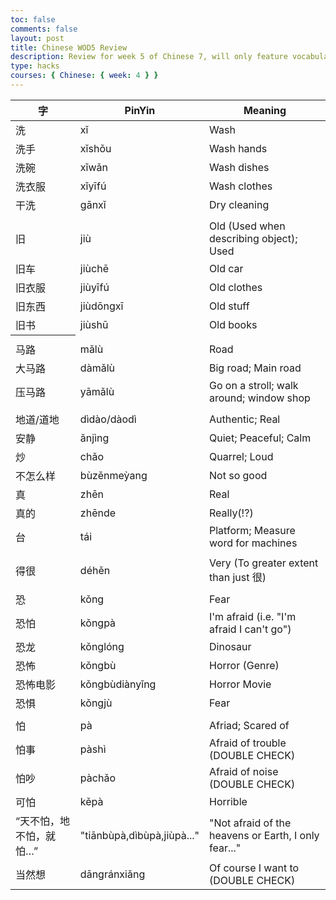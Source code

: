 ```yaml
---
toc: false
comments: false
layout: post
title: Chinese WOD5 Review
description: Review for week 5 of Chinese 7, will only feature vocabulary and grammar pertaining to the Week 5 WOD Quiz
type: hacks
courses: { Chinese: { week: 4 } }
---
```

<style>
    table.center {
        margin-left: auto;
        margin-right: auto;
    }
</style>

<table class="center">
    <thead>
    <tr>
        <th>字</th>
        <th>PinYin</th>
        <th>Meaning</th>
    </tr>
    </thead>
    <tbody>
    <tr>
        <td>洗</td>
        <td>xǐ</td>
        <td>Wash</td>
    </tr>
    <tr>
        <td>洗手</td>
        <td>xǐshǒu</td>
        <td>Wash hands</td>
    </tr>
    <tr>
        <td>洗碗</td>
        <td>xǐwǎn</td>
        <td>Wash dishes</td>
    </tr>
    <tr>
        <td>洗衣服</td>
        <td>xǐyīfú</td>
        <td>Wash clothes</td>
    </tr>
    <tr>
        <td>干洗</td>
        <td>gānxǐ</td>
        <td>Dry cleaning</td>
    </tr>
    <tr>
        <td></td>
    </tr>
    <tr>
        <td>旧</td>
        <td>jiù</td>
        <td>Old (Used when describing object); Used</td>
    </tr>
    <tr>
        <td>旧车</td>
        <td>jiùchē</td>
        <td>Old car</td>
    </tr>
    <tr>
        <td>旧衣服</td>
        <td>jiùyīfú</td>
        <td>Old clothes</td>
    </tr>
    <tr>
        <td>旧东西</td>
        <td>jiùdōngxī</td>
        <td>Old stuff</td>
    </tr>
    <tr>
        <td>旧书</td>
        <td>jiùshū</td>
        <td>Old books</td>
    </tr>
    <tr><th></th></tr>
    <tr>
        <td>马路</td>
        <td>mǎlù</td>
        <td>Road</td>
    </tr>
    <tr>
        <td>大马路</td>
        <td>dàmǎlù</td>
        <td>Big road; Main road</td>
    </tr>
    <tr>
        <td>压马路</td>
        <td>yāmǎlù</td>
        <td>Go on a stroll; walk around; window shop</td>
    </tr>
    <tr><td></td></tr>
    <tr>
        <td>地道/道地</td>
        <td>dìdào/dàodì</td>
        <td>Authentic; Real</td>
    </tr>
    <tr>
        <td>安静</td>
        <td>ǎnjìng</td>
        <td>Quiet; Peaceful; Calm</td>
    </tr>
    <tr>
        <td>炒</td>
        <td>chǎo</td>
        <td>Quarrel; Loud</td>
    </tr>
    <tr>
        <td>不怎么样</td>
        <td>bùzěnmeỳang</td>
        <td>Not so good</td>
    </tr>
    <tr>
        <td>真</td>
        <td>zhēn</td>
        <td>Real</td>
    </tr>
    <tr>
        <td>真的</td>
        <td>zhēnde</td>
        <td>Really(!?)</td>
    </tr>
    <tr>
        <td>台</td>
        <td>tái</td>
        <td>Platform; Measure word for machines</td>
    </tr>
    <tr><td></td></tr>
    <tr>
        <td>得很</td>
        <td>déhěn</td>
        <td>Very (To greater extent than just 很)</td>
    </tr>
    <tr><td></td></tr>
    <tr>
        <td>恐</td>
        <td>kǒng</td>
        <td>Fear</td>
    </tr>
    <tr>
        <td>恐怕</td>
        <td>kǒngpà</td>
        <td>I'm afraid (i.e. "I'm afraid I can't go")</td>
    </tr>
    <tr>
        <td>恐龙</td>
        <td>kǒnglóng</td>
        <td>Dinosaur</td>
    </tr>
    <tr>
        <td>恐怖</td>
        <td>kǒngbù</td>
        <td>Horror (Genre)</td>
    </tr>
    <tr>
        <td>恐怖电影</td>
        <td>kǒngbùdiànyǐng</td>
        <td>Horror Movie</td>
    </tr>
    <tr>
        <td>恐惧</td>
        <td>kǒngjù</td>
        <td>Fear</td>
    </tr>
    <tr><td></td></tr>
    <tr>
        <td>怕</td>
        <td>pà</td>
        <td>Afriad; Scared of</td>
    </tr>
    <tr>
        <td>怕事</td>
        <td>pàshì</td>
        <td>Afraid of trouble (DOUBLE CHECK)</td>
    </tr>
    <tr>
        <td>怕吵</td>
        <td>pàchǎo</td>
        <td>Afraid of noise (DOUBLE CHECK)</td>
    </tr>
    <tr>
        <td>可怕</td>
        <td>kěpà</td>
        <td>Horrible</td>
    </tr>
    <tr>
        <td>“天不怕，地不怕，就怕…”</td>
        <td>"tiānbùpà,dìbùpà,jiùpà..."</td>
        <td>"Not afraid of the heavens or Earth, I only fear..."</td>
    </tr>
    <tr>
        <td>当然想</td>
        <td>dāngránxiǎng</td>
        <td>Of course I want to (DOUBLE CHECK)</td>
    </tr>
    </tbody>
</table>